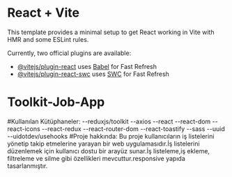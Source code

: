# React + Vite
This template provides a minimal setup to get React working in Vite with HMR and some ESLint rules.

Currently, two official plugins are available:

- [@vitejs/plugin-react](https://github.com/vitejs/vite-plugin-react/blob/main/packages/plugin-react/README.md) uses [Babel](https://babeljs.io/) for Fast Refresh
- [@vitejs/plugin-react-swc](https://github.com/vitejs/vite-plugin-react-swc) uses [SWC](https://swc.rs/) for Fast Refresh
# Toolkit-Job-App
#Kullanılan Kütüphaneler:
--reduxjs/toolkit
--axios
--react
--react-dom
--react-icons
--react-redux
--react-router-dom
--react-toastify
--sass
--uuid
--uidotdev/usehooks
#Proje hakkında:
Bu proje kullanıcıların iş listelerini yönetip takip etmelerine yarayan bir web uygulamasıdır.İş listelerini düzenlemek için kullanıcı dostu bir arayüz sunar.İş listeleme,iş ekleme, filtreleme ve silme gibi özellikleri mevcuttur.responsive yapıda tasarlanmıştır. 

